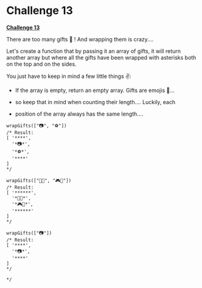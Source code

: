 
# Challenge 13

  

**[Challenge 13](https://adventjs.dev/challenges/13)**

  
  
  
  
  
  
  
  





There are too many gifts 🎁 ! And wrapping them is crazy....

Let's create a function that by passing it an array of gifts, it will return another array but where all the gifts have been wrapped with asterisks both on the top and on the sides.

You just have to keep in mind a few little things ✌️:

 - If the array is empty, return an empty array. Gifts are emojis 🎁...
 
 - so keep that in mind when counting their length.... Luckily, each

   

 - position of the array always has the same length....

  
```
wrapGifts(["📷", "⚽️"])
/* Result:
[ '****',
  '*📷*',
  '*⚽️*',
  '****'
]
*/

wrapGifts(["🏈🎸", "🎮🧸"])
/* Result:
[ '******',
  '*🏈🎸*',
  '*🎮🧸*',
  '******'
]
*/

wrapGifts(["📷"])
/* Result:
[ '****',
  '*📷*',
  '****'
]
*/

*/
```